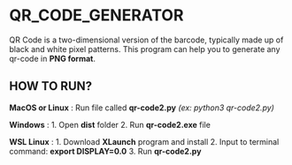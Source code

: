 # QR_CODE_GENERATOR
QR Code is a two-dimensional version of the barcode, typically made up of black and white pixel patterns.
This program can help you to generate any qr-code in **PNG format**.

## HOW TO RUN?
__MacOS or Linux__ : Run file called __qr-code2.py__
                  _(ex: python3 qr-code2.py)_
                  
__Windows__ :   1. Open __dist__ folder
            2. Run __qr-code2.exe__ file
            
__WSL Linux__ : 1. Download __XLaunch__ program and install
            2. Input to terminal command: __export DISPLAY=0.0__
            3. Run __qr-code2.py__
